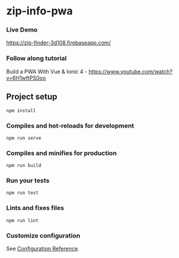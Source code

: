 # zip-info-pwa

### Live Demo
https://zip-finder-3d108.firebaseapp.com/

### Follow along tutorial
Build a PWA With Vue & Ionic 4 - https://www.youtube.com/watch?v=6H1wftPS0oo


## Project setup
```
npm install
```

### Compiles and hot-reloads for development
```
npm run serve
```

### Compiles and minifies for production
```
npm run build
```

### Run your tests
```
npm run test
```

### Lints and fixes files
```
npm run lint
```

### Customize configuration
See [Configuration Reference](https://cli.vuejs.org/config/).

